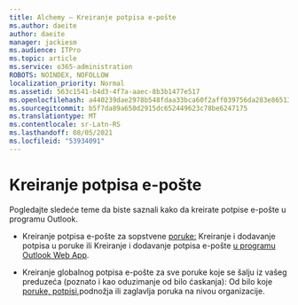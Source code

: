```yaml
---
title: Alchemy – Kreiranje potpisa e-pošte
ms.author: daeite
author: daeite
manager: jackiesm
ms.audience: ITPro
ms.topic: article
ms.service: o365-administration
ROBOTS: NOINDEX, NOFOLLOW
localization_priority: Normal
ms.assetid: 563c1541-b4d3-4f7a-aaec-8b3b1477e517
ms.openlocfilehash: a440239dae2978b548fdaa33bca60f2aff039756da283e86513b9ee2dbd3c59b
ms.sourcegitcommit: b5f7da89a650d2915dc652449623c78be6247175
ms.translationtype: MT
ms.contentlocale: sr-Latn-RS
ms.lasthandoff: 08/05/2021
ms.locfileid: "53934091"
---
```

# <a name="create-email-signatures"></a>Kreiranje potpisa e-pošte

Pogledajte sledeće teme da biste saznali kako da kreirate potpise e-pošte u programu Outlook.
  
- Kreiranje potpisa e-pošte za sopstvene [poruke:](https://support.office.com/article/8ee5d4f4-68fd-464a-a1c1-0e1c80bb27f2.aspx) Kreiranje i dodavanje potpisa u poruke ili Kreiranje i dodavanje potpisa e-pošte [u programu Outlook Web App](https://support.office.com/article/0f230564-11b9-4239-83de-f10cbe4dfdfc.aspx).
    
- Kreiranje globalnog potpisa e-pošte za sve poruke koje se šalju iz vašeg preduzeća (poznato i kao oduzimanje od bilo ćaskanja): Od bilo koje [poruke, potpisi,](https://go.microsoft.com/fwlink/p/?linkid=391096)podnožja ili zaglavlja poruka na nivou organizacije.
    

